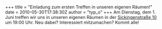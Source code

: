 +++
title = "Einladung zum ersten Treffen in unseren eigenen Räumen!"
date = 2010-05-30T17:38:30Z
author = "typ_o"
+++
Am Dienstag, dem 1. Juni treffen wir uns in unseren eigenen Räumen in
der
[Sickingenstraße 10](http://maps.google.com/maps?f=q&source=s_q&hl=de&geocode=&q=sickingenstrasse+10,+kassel&sll=51.320193,9.495353&sspn=0.001224,0.005493&g=51.320238,9.495471&ie=UTF8&hq=&hnear=Sickingenstra%C3%9Fe+10,+Kassel+34117+Kassel,+Hessen,+Deutschland&ll=51.320465,9.495202&spn=0.001224,0.005493&z=18)
um 19:00 Uhr. Neu dabei? Interessiert mitzumachen? Kommt alle\!
